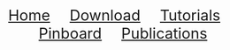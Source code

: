 <!-- ## Welcome to GitHub Pages -->

<div align="center"> 
   <a href="./home.html" style="font-size:27px;"         >Home</a>  &nbsp;&nbsp;&nbsp;&nbsp;&nbsp;&nbsp;&nbsp;
   <a href="./download.html" style="font-size:27px;"     >Download</a>  &nbsp;&nbsp;&nbsp;&nbsp;&nbsp;&nbsp;&nbsp;
   <a href="./tutorials.html" style="font-size:27px;"    >Tutorials</a> &nbsp;&nbsp;&nbsp;&nbsp;&nbsp;&nbsp;&nbsp;
   <a href="./pinboard.html" style="font-size:27px;"     >Pinboard</a>  &nbsp;&nbsp;&nbsp;&nbsp;&nbsp;&nbsp;&nbsp;
   <a href="./publications.html" style="font-size:27px;" >Publications</a> 
</div> 






